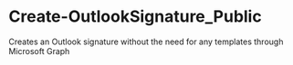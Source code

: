 # Create-OutlookSignature_Public
Creates an Outlook signature without the need for any templates through Microsoft Graph
